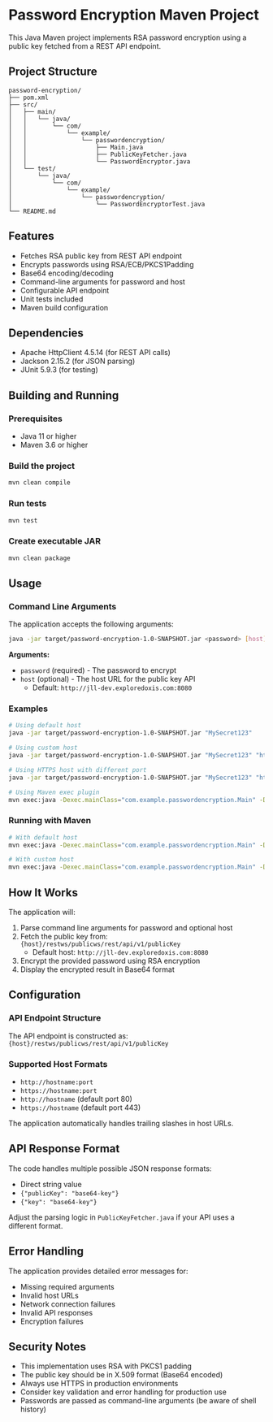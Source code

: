 # Password Encryption Maven Project

This Java Maven project implements RSA password encryption using a public key fetched from a REST API endpoint.

## Project Structure

```
password-encryption/
├── pom.xml
├── src/
│   ├── main/
│   │   └── java/
│   │       └── com/
│   │           └── example/
│   │               └── passwordencryption/
│   │                   ├── Main.java
│   │                   ├── PublicKeyFetcher.java
│   │                   └── PasswordEncryptor.java
│   └── test/
│       └── java/
│           └── com/
│               └── example/
│                   └── passwordencryption/
│                       └── PasswordEncryptorTest.java
└── README.md
```

## Features

- Fetches RSA public key from REST API endpoint
- Encrypts passwords using RSA/ECB/PKCS1Padding
- Base64 encoding/decoding
- Command-line arguments for password and host
- Configurable API endpoint
- Unit tests included
- Maven build configuration

## Dependencies

- Apache HttpClient 4.5.14 (for REST API calls)
- Jackson 2.15.2 (for JSON parsing)
- JUnit 5.9.3 (for testing)

## Building and Running

### Prerequisites
- Java 11 or higher
- Maven 3.6 or higher

### Build the project
```bash
mvn clean compile
```

### Run tests
```bash
mvn test
```

### Create executable JAR
```bash
mvn clean package
```

## Usage

### Command Line Arguments

The application accepts the following arguments:

```bash
java -jar target/password-encryption-1.0-SNAPSHOT.jar <password> [host]
```

**Arguments:**
- `password` (required) - The password to encrypt
- `host` (optional) - The host URL for the public key API
  - Default: `http://jll-dev.exploredoxis.com:8080`

### Examples

```bash
# Using default host
java -jar target/password-encryption-1.0-SNAPSHOT.jar "MySecret123"

# Using custom host
java -jar target/password-encryption-1.0-SNAPSHOT.jar "MySecret123" "http://localhost:8080"

# Using HTTPS host with different port
java -jar target/password-encryption-1.0-SNAPSHOT.jar "MySecret123" "https://prod-server.com:9090"

# Using Maven exec plugin
mvn exec:java -Dexec.mainClass="com.example.passwordencryption.Main" -Dexec.args="\"MyPassword123\" \"http://localhost:8080\""
```

### Running with Maven

```bash
# With default host
mvn exec:java -Dexec.mainClass="com.example.passwordencryption.Main" -Dexec.args="\"YourPassword\""

# With custom host
mvn exec:java -Dexec.mainClass="com.example.passwordencryption.Main" -Dexec.args="\"YourPassword\" \"http://your-host:8080\""
```

## How It Works

The application will:
1. Parse command line arguments for password and optional host
2. Fetch the public key from: `{host}/restws/publicws/rest/api/v1/publicKey`
   - Default host: `http://jll-dev.exploredoxis.com:8080`
3. Encrypt the provided password using RSA encryption
4. Display the encrypted result in Base64 format

## Configuration

### API Endpoint Structure
The API endpoint is constructed as: `{host}/restws/publicws/rest/api/v1/publicKey`

### Supported Host Formats
- `http://hostname:port`
- `https://hostname:port`
- `http://hostname` (default port 80)
- `https://hostname` (default port 443)

The application automatically handles trailing slashes in host URLs.

## API Response Format

The code handles multiple possible JSON response formats:
- Direct string value
- `{"publicKey": "base64-key"}`
- `{"key": "base64-key"}`

Adjust the parsing logic in `PublicKeyFetcher.java` if your API uses a different format.

## Error Handling

The application provides detailed error messages for:
- Missing required arguments
- Invalid host URLs
- Network connection failures
- Invalid API responses
- Encryption failures

## Security Notes

- This implementation uses RSA with PKCS1 padding
- The public key should be in X.509 format (Base64 encoded)
- Always use HTTPS in production environments
- Consider key validation and error handling for production use
- Passwords are passed as command-line arguments (be aware of shell history)
